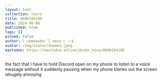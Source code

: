 ```yaml
---
layout: toot
collection: toots
title: 0606184100
date: 2024-06-06
published: true
tags: []
pinned: false
author: ⸸ commander ░ nova ⸸ :~$
avatar: /img/avatar/daemon.jpeg
mastodon: https://mastodon.online/@cmdr_nova/0606184100
---
```


the fact that I have to hold Discord open on my phone to listen to a voice message without it suddenly pausing when my phone blanks out the screen ishugely annoying
